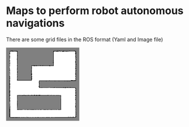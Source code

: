 # Maps to perform robot autonomous navigations
There are some grid files in the ROS format (Yaml and Image file)

![Alt text](map_01e.png?raw=true "Title")
